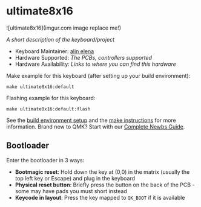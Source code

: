 # ultimate8x16

![ultimate8x16](imgur.com image replace me!)

*A short description of the keyboard/project*

* Keyboard Maintainer: [alin elena](https://github.com/alinelena)
* Hardware Supported: *The PCBs, controllers supported*
* Hardware Availability: *Links to where you can find this hardware*

Make example for this keyboard (after setting up your build environment):

    make ultimate8x16:default

Flashing example for this keyboard:

    make ultimate8x16:default:flash

See the [build environment setup](https://docs.qmk.fm/#/getting_started_build_tools) and the [make instructions](https://docs.qmk.fm/#/getting_started_make_guide) for more information. Brand new to QMK? Start with our [Complete Newbs Guide](https://docs.qmk.fm/#/newbs).

## Bootloader

Enter the bootloader in 3 ways:

* **Bootmagic reset**: Hold down the key at (0,0) in the matrix (usually the top left key or Escape) and plug in the keyboard
* **Physical reset button**: Briefly press the button on the back of the PCB - some may have pads you must short instead
* **Keycode in layout**: Press the key mapped to `QK_BOOT` if it is available
